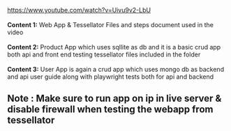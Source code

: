 https://www.youtube.com/watch?v=Uivu9v2-LbU
<br/><br/>
<b>Content 1:</b> Web App & Tessellator Files and steps document used in the video
<br/><br/>
<b>Content 2:</b> Product App which uses sqllite as db and it is a basic crud app both api and front end testing tessellator files included in the folder
<br/><br/>
<b>Content 3:</b> User App is again a crud app which uses mongo db as backend and api user guide along with playwright tests both for api and backend

<h2><b> Note :</b> Make sure to run app on ip in live server & disable firewall when testing the webapp from tessellator</h2>
